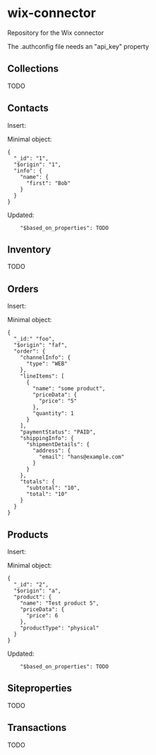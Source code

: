 # wix-connector
Repository for the Wix connector

The .authconfig file needs an "api_key" property

## Collections

TODO

## Contacts
Insert:

Minimal object:
```
{
  "_id": "1",
  "$origin": "1",
  "info": {
    "name": {
      "first": "Bob"
    }
  }
}
```

Updated:
```
    "$based_on_properties": TODO
```

## Inventory

TODO


## Orders
Insert:

Minimal object:
```
{
  "_id:" "foo",
  "$origin": "faf",
  "order": {
    "channelInfo": {
      "type": "WEB"
    },
    "lineItems": [
      {
        "name": "some product",
        "priceData": {
          "price": "5"
        },
        "quantity": 1
      }
    ],
    "paymentStatus": "PAID",
    "shippingInfo": {
      "shipmentDetails": {
        "address": {
          "email": "hans@example.com"
        }
      }
    },
    "totals": {
      "subtotal": "10",
      "total": "10"
    }
  }
}
```

## Products
Insert:

Minimal object:
```
{
  "_id": "2",
  "$origin": "a",
  "product": {
    "name": "Test product 5",
    "priceData": {
      "price": 6
    },
    "productType": "physical"
  }
}
```

Updated:
```
    "$based_on_properties": TODO
```

## Siteproperties

TODO

## Transactions

TODO